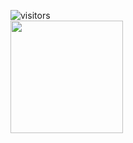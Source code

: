 
![visitors](https://visitor-badge.glitch.me/badge?page_id=page.id)   
<img height="180em" src="https://github-readme-stats.vercel.app/api?username=QiubyZ&show_icons=true&hide_border=true&&count_private=true&include_all_commits=true" />



     
